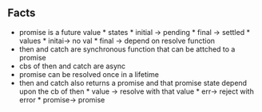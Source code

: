 ## Facts
* promise is a future value 
        * states
            * initial -> pending
            * final -> settled
        * values
            * initai-> no val
            * final -> depend on resolve function
* then and catch are synchronous function that can be attched to a promise
* cbs of then and catch are async 
* promise can be resolved once in a lifetime 
* then and catch also returns a promise
                and that promise  state depend upon the cb of then 
                    * value -> resolve with that value
                    * err-> reject with error
                    * promise-> promise

